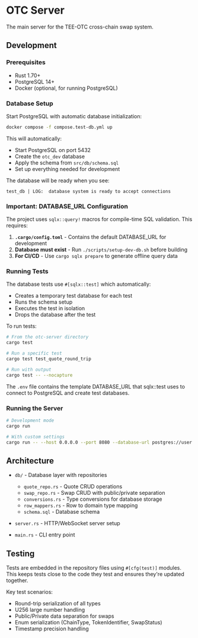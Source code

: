 # OTC Server

The main server for the TEE-OTC cross-chain swap system.

## Development

### Prerequisites

- Rust 1.70+
- PostgreSQL 14+
- Docker (optional, for running PostgreSQL)

### Database Setup

Start PostgreSQL with automatic database initialization:

```bash
docker compose -f compose.test-db.yml up
```

This will automatically:
- Start PostgreSQL on port 5432
- Create the `otc_dev` database
- Apply the schema from `src/db/schema.sql`
- Set up everything needed for development

The database will be ready when you see:
```
test_db | LOG:  database system is ready to accept connections
```

### Important: DATABASE_URL Configuration

The project uses `sqlx::query!` macros for compile-time SQL validation. This requires:

1. **`.cargo/config.toml`** - Contains the default DATABASE_URL for development
2. **Database must exist** - Run `./scripts/setup-dev-db.sh` before building
3. **For CI/CD** - Use `cargo sqlx prepare` to generate offline query data

### Running Tests

The database tests use `#[sqlx::test]` which automatically:
- Creates a temporary test database for each test
- Runs the schema setup
- Executes the test in isolation
- Drops the database after the test

To run tests:
```bash
# From the otc-server directory
cargo test

# Run a specific test
cargo test test_quote_round_trip

# Run with output
cargo test -- --nocapture
```

The `.env` file contains the template DATABASE_URL that sqlx::test uses to connect to PostgreSQL and create test databases.

### Running the Server

```bash
# Development mode
cargo run

# With custom settings
cargo run -- --host 0.0.0.0 --port 8080 --database-url postgres://user:pass@localhost/db
```

## Architecture

- `db/` - Database layer with repositories
  - `quote_repo.rs` - Quote CRUD operations
  - `swap_repo.rs` - Swap CRUD with public/private separation
  - `conversions.rs` - Type conversions for database storage
  - `row_mappers.rs` - Row to domain type mapping
  - `schema.sql` - Database schema

- `server.rs` - HTTP/WebSocket server setup
- `main.rs` - CLI entry point

## Testing

Tests are embedded in the repository files using `#[cfg(test)]` modules. This keeps tests close to the code they test and ensures they're updated together.

Key test scenarios:
- Round-trip serialization of all types
- U256 large number handling
- Public/Private data separation for swaps
- Enum serialization (ChainType, TokenIdentifier, SwapStatus)
- Timestamp precision handling